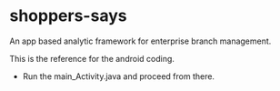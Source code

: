 shoppers-says
=============

An app based analytic framework for enterprise branch management.

This is the reference for the android coding.
* Run the main_Activity.java and proceed from there.
